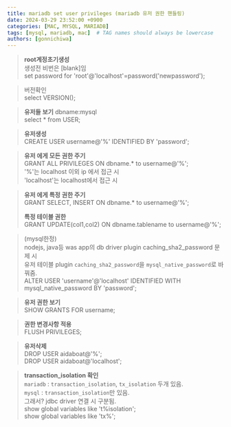 ```yaml
---
title: mariadb set user privileges (mariadb 유저 권한 핸들링)
date: 2024-03-29 23:52:00 +0900
categories: [MAC, MYSQL, MARIADB]
tags: [mysql, mariadb, mac]  # TAG names should always be lowercase
authors: [gonnichiwa]
---
```



>**root계정초기생성**  
>생성전 비번은 [blank]임  
>set password for 'root'@'localhost'=password('newpassword');

>버전확인  
>select VERSION();  

>**유저들 보기**
>dbname:mysql  
>select * from USER;

>**유저생성**  
>CREATE USER username@'%' IDENTIFIED BY 'password';  

>**유저 에게 모든 권한 주기**  
>GRANT ALL PRIVILEGES ON dbname.* to username@'%';  
> \'%\'는 localhost 이외 ip 에서 접근 시  
> \'localhost\'는 localhost에서 접근 시  

>**유저 에게 특정 권한 주기**  
>GRANT SELECT, INSERT ON dbname.* to username@'%';  
>  
>**특정 테이블 권한**  
>GRANT UPDATE(col1,col2) ON dbname.tablename to username@'%';  

>(mysql한정)  
>nodejs, java등 was app의 db driver plugin caching_sha2_password 문제 시  
>유저 테이블 plugin `caching_sha2_password`을  `mysql_native_password`로 바꿔줌.  
>ALTER USER 'username'@'localhost' IDENTIFIED WITH mysql_native_password BY 'password';

>**유저 권한 보기**  
SHOW GRANTS FOR username;  

>**권한 변경사항 적용**  
FLUSH PRIVILEGES;  

>**유저삭제**  
DROP USER aidaboat@'%';  
DROP USER aidaboat@'localhost';

>**transaction_isolation 확인**  
>`mariadb` : `transaction_isolation`, `tx_isolation` 두개 있음.  
>`mysql` : `transaction_isolation`만 있음.  
> 그래서? jdbc driver 연결 시 구분됨.  
>show global variables like 't%isolation';  
>show global variables like 'tx%';  

